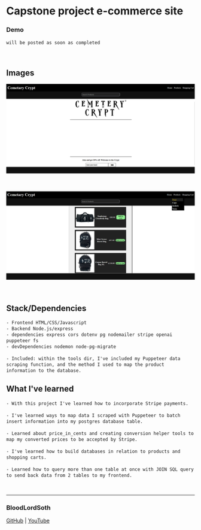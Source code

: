 # Capstone project e-commerce site

### Demo
```
will be posted as soon as completed
```
<br>

## Images

![pic1](./frontend/assets/cryptss2.png)

<br>

![pic2](./frontend/assets/cryptss.png)

<br>

## Stack/Dependencies
```
- Frontend HTML/CSS/Javascript
- Backend Node.js/express
- dependencies express cors dotenv pg nodemailer stripe openai puppeteer fs
- devDependencies nodemon node-pg-migrate

- Included: within the tools dir, I've included my Puppeteer data scraping function, and the method I used to map the product information to the database.
```

## What I've learned
```
- With this project I've learned how to incorporate Stripe payments.

- I've learned ways to map data I scraped with Puppeteer to batch insert information into my postgres database table.

- Learned about price_in_cents and creating conversion helper tools to map my converted prices to be accepted by Stripe.

- I've learned how to build databases in relation to products and shopping carts.

- Learned how to query more than one table at once with JOIN SQL query to send back data from 2 tables to my frontend.

```

<br>

---
### BloodLordSoth
[GitHub](http://github.com/BloodLordSoth) | [YouTube](http://youtube.com/@BloodLordSoth)